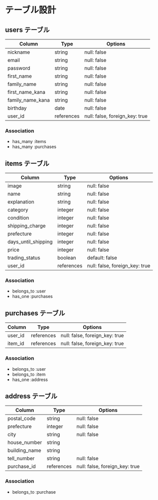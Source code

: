 # テーブル設計

## users テーブル

| Column           | Type       | Options                        |
| ---------------- | ---------- | ------------------------------ |
| nickname         | string     | null: false                    |
| email            | string     | null: false                    |
| password         | string     | null: false                    |
| first_name       | string     | null: false                    |
| family_name      | string     | null: false                    |
| first_name_kana  | string     | null: false                    |
| family_name_kana | string     | null: false                    |
| birthday         | date       | null: false                    |
| user_id          | references | null: false, foreign_key: true |


### Association

- has_many :items
- has_many :purchases

## items テーブル

| Column              | Type       | Options                        |
| ------------------- | ---------- | ------------------------------ |
| image               | string     | null: false                    |
| name                | string     | null: false                    |
| explanation         | string     | null: false                    |
| category            | integer    | null: false                    |
| condition           | integer    | null: false                    |
| shipping_charge     | integer    | null: false                    |
| prefecture          | integer    | null: false                    |
| days_until_shipping | integer    | null: false                    |
| price               | integer    | null: false                    |
| trading_status      | boolean    | default: false                 |
| user_id             | references | null: false, foreign_key: true |

### Association

- belongs_to :user
- has_one :purchases

## purchases テーブル

| Column   | Type       | Options                        |
| -------- | ---------- | ------------------------------ |
| user_id  | references | null: false, foreign_key: true |
| item_id  | references | null: false, foreign_key: true |

### Association

- belongs_to :user
- belongs_to :item
- has_one :address

## address テーブル

| Column        | Type       | Options                        |
| ------------- | ---------- | ------------------------------ |
| postal_code   | string     | null: false                    |
| prefecture    | integer    | null: false                    |
| city          | string     | null: false                    |
| house_number  | string     |                                |
| building_name | string     |                                |
| tell_number   | string     | null: false                    |
| purchase_id   | references | null: false, foreign_key: true |

### Association

- belongs_to :purchase